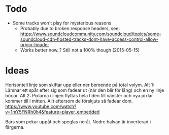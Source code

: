 # Todo
* Some tracks won't play for mysterious reasons
  * Probably due to broken response headers, see: https://www.soundcloudcommunity.com/soundcloud/topics/some-soundcloud-cdn-hosted-tracks-dont-have-access-control-allow-origin-header
  * Works better now..? Still not a 100% though (2015-05-15)

# Ideas
Horisontell linje som skiftar upp eller ner beroende på total volym.
Alt 1: Lämnar ett spår efter sig som fadear ut (när den blir för lång) och en ny linje börjar.
Alt 2: Pixlarna i linjen flyttas hela tiden till vänster och nya pixlar kommer till i mitten. Allt eftersom de förskjuts så fadear dom.
https://www.youtube.com/watch?v=1mY5FNRh0h4&feature=player_embedded

Bars som pekar uppåt och speglas neråt. Nedre halvan är inverterad i färgerna.